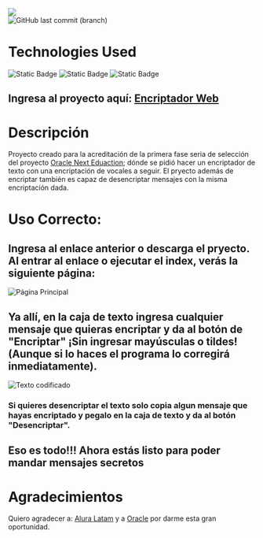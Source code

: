 <img src="https://i.imgur.com/hA3A3gA.gif"/>
<br/>
<img alt="GitHub last commit (branch)" src="https://img.shields.io/github/last-commit/AgustinPL-cmd/encriptador-de-texto/main"/>
<br/>

# Technologies Used
<img alt="Static Badge" src="https://img.shields.io/badge/html-%23%23E34F26?style=for-the-badge&logo=html5&color=white"> <img alt="Static Badge" src="https://img.shields.io/badge/CSS-%23%23E34F26?style=for-the-badge&logo=css3&logoColor=%23FFD0EC&labelColor=%231F2544&color=%23FC6736"> <img alt="Static Badge" src="https://img.shields.io/badge/JavaScript-%23F7DF1E?style=for-the-badge&logo=javaScript&logoColor=%2376453B&labelColor=%23F8FAE5&color=%23C6A969">

## Ingresa al proyecto aquí: [Encriptador Web](https://agustinpl-cmd.github.io/encriptador-de-texto/)

# Descripción
Proyecto creado para la acreditación de la primera fase seria de selección del proyecto [Oracle Next Eduaction](https://www.oracle.com/mx/education/oracle-next-education/); dónde se pidió hacer un encriptador de texto con una encriptación de vocales a seguir. El pryecto además de encriptar también es capaz de desencriptar mensajes con la misma encriptación dada.

# Uso Correcto:
## Ingresa al enlace anterior o descarga el pryecto. Al entrar al enlace o ejecutar el index, verás la siguiente página:
![Página Principal](https://i.imgur.com/1czOAZk.png)
## Ya allí, en la caja de texto ingresa cualquier mensaje que quieras encriptar y da al botón de "Encriptar" ¡Sin ingresar mayúsculas o tildes! (Aunque si lo haces el programa lo corregirá inmediatamente).
![Texto codificado](https://i.imgur.com/TRmdwP6.png)
### Si quieres desencriptar el texto solo copia algun mensaje que hayas encriptado y pegalo en la caja de texto y da al botón "Desencriptar".

## Eso es todo!!! Ahora estás listo para poder mandar mensajes secretos

# Agradecimientos
Quiero agradecer a:
[Alura Latam](https://www.aluracursos.com/?gad_source=1&gclid=CjwKCAiAk9itBhASEiwA1my_6_SkwqsmbhD1Jm7x1POpebZCmH81imzmewG8fHh4w9KLkoTpGybxdBoC5X0QAvD_BwE) y a [Oracle](https://www.oracle.com/mx/) por darme esta gran oportunidad.


